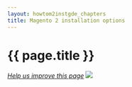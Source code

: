 ```yaml
---
layout: howtom2instgde_chapters
title: Magento 2 installation options
---
```


<h1 id="instgde-overview">{{ page.title }}</h1>

<p><a href="{{ site.githuburl }}install-gde/install/overview.md" target="_blank"><em>Help us improve this page</em></a>&nbsp;<img src="{{ site.baseurl }}common/images/newWindow.gif"/></p>



